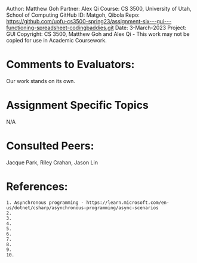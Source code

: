 ﻿Author:     Matthew Goh
Partner:    Alex Qi
Course:     CS 3500, University of Utah, School of Computing
GitHub ID:  Matgoh, Qibola
Repo:       https://github.com/uofu-cs3500-spring23/assignment-six---gui---functioning-spreadsheet-codingbaddies.git
Date:       3-March-2023 
Project:    GUI
Copyright:  CS 3500, Matthew Goh and Alex Qi - This work may not be copied for use in Academic Coursework.

# Comments to Evaluators:
Our work stands on its own.

# Assignment Specific Topics
N/A

# Consulted Peers:
Jacque Park, Riley Crahan, Jason Lin

# References:

	1. Asynchronous programming - https://learn.microsoft.com/en-us/dotnet/csharp/asynchronous-programming/async-scenarios
	2.
	3.
	4.
	5.
	6.
	7.
	8.
	9.
	10.



